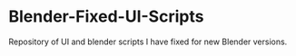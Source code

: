 # Blender-Fixed-UI-Scripts

Repository of UI and blender scripts I have fixed for new Blender versions.
